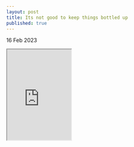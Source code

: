 ```yaml
---
layout: post
title: Its not good to keep things bottled up
published: true
---
```

16 Feb 2023
<br>
<!--more-->
<iframe src="https://drive.google.com/file/d/15pehyaT--E5R-3-kIcIdFtPlmhXI2LkC/preview" width="170" height="240" allow="autoplay"></iframe>

